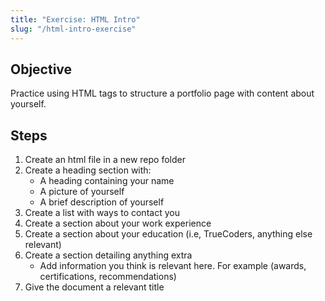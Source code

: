 ```yaml
---
title: "Exercise: HTML Intro"
slug: "/html-intro-exercise"
---
```


<!-- Lecture Video

<video width="100%" height="auto" controls>
  <source src="https://vimeo.com/517342331/4c1f184265" type="video/mp4" />
</video>

--- -->

## Objective

Practice using HTML tags to structure a portfolio page with content about yourself.

## Steps

1. Create an html file in a new repo folder
2. Create a heading section with:
   - A heading containing your name
   - A picture of yourself
   - A brief description of yourself
3. Create a list with ways to contact you
4. Create a section about your work experience
5. Create a section about your education (i.e, TrueCoders, anything else relevant)
6. Create a section detailing anything extra
   - Add information you think is relevant here. For example (awards, certifications, recommendations)
7. Give the document a relevant title
